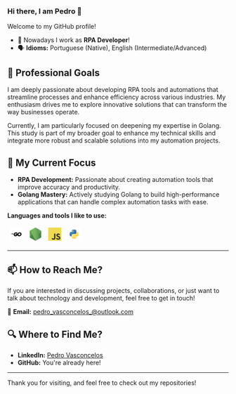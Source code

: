 ### Hi there, I am Pedro 👋

Welcome to my GitHub profile!

- 💼 Nowadays I work as **RPA Developer**!
- 🗣️ **Idioms:** Portuguese (Native), English (Intermediate/Advanced)

## 🌟 Professional Goals
I am deeply passionate about developing RPA tools and automations that streamline processes and enhance efficiency across various industries. My enthusiasm drives me to explore innovative solutions that can transform the way businesses operate.

Currently, I am particularly focused on deepening my expertise in Golang. This study is part of my broader goal to enhance my technical skills and integrate more robust and scalable solutions into my automation projects.

## 🚀 My Current Focus
- **RPA Development:** Passionate about creating automation tools that improve accuracy and productivity.
- **Golang Mastery:** Actively studying Golang to build high-performance applications that can handle complex automation tasks with ease.

__Languages and tools I like to use:__

<span>
	<img title="Go" height="30" style="padding: 5px;" src="https://raw.githubusercontent.com/github/explore/80688e429a7d4ef2fca1e82350fe8e3517d3494d/topics/go/go.png" />
	<img title="Node.js"     height="30" style="padding: 5px;" src="https://raw.githubusercontent.com/github/explore/80688e429a7d4ef2fca1e82350fe8e3517d3494d/topics/nodejs/nodejs.png" />
	<img title="JavaScript" height="30" style="padding: 5px;" src="https://raw.githubusercontent.com/github/explore/80688e429a7d4ef2fca1e82350fe8e3517d3494d/topics/javascript/javascript.png" />
	<img title="Python"     height="30" style="padding: 5px;" src="https://raw.githubusercontent.com/github/explore/80688e429a7d4ef2fca1e82350fe8e3517d3494d/topics/python/python.png" />
</span>

---

## 📫 How to Reach Me?
If you are interested in discussing projects, collaborations, or just want to talk about technology and development, feel free to get in touch!

📧 **Email:** [pedro_vasconcelos_@outlook.com](mailto:pedro_vasconcelos_@outlook.com)

## 🔍 Where to Find Me?
- **LinkedIn:** [Pedro Vasconcelos](https://linkedin.com/in/pedro-lucas-vasconcelos-62a683229/)
- **GitHub:** You're already here!

---

Thank you for visiting, and feel free to check out my repositories!
